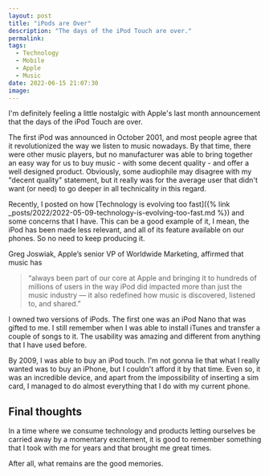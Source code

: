 ```yaml
---
layout: post
title: "iPods are Over"
description: "The days of the iPod Touch are over."
permalink: 
tags:
  - Technology
  - Mobile
  - Apple
  - Music
date: 2022-06-15 21:07:30
image:
---
```


I'm definitely feeling a little nostalgic with Apple's last month announcement that the days of the iPod Touch are over. 

The first iPod was announced in October 2001, and most people agree that it revolutionized the way we listen to music nowadays. By that time, there were other music players, but no manufacturer was able to bring together an easy way for us to buy music - with some decent quality -  and offer a well designed product. Obviously, some audiophile may disagree with my "decent quality" statement, but it really was for the average user that didn't want (or need) to go deeper in all technicality in this regard. 

Recently, I posted on how [Technology is evolving too fast]({% link _posts/2022/2022-05-09-technology-is-evolving-too-fast.md %}) and some concerns that I have. This can be a good example of it, I mean, the iPod has been made less relevant, and all of its feature available on our phones. So no need to keep producing it.

Greg Joswiak, Apple’s senior VP of Worldwide Marketing, affirmed that music has


> “always been part of our core at Apple and bringing it to hundreds of millions of users in the way iPod did impacted more than just the music industry — it also redefined how music is discovered, listened to, and shared.”

I owned two versions of iPods. The first one was an iPod Nano that was gifted to me. I still remember when I was able to install iTunes and transfer a couple of songs to it. The usability was amazing and different from anything that I have used before.

By 2009, I was able to buy an iPod touch. I'm not gonna lie that what I really wanted was to buy an iPhone, but I couldn't afford it by that time. Even so, it was an incredible device, and apart from the impossibility of inserting a sim card, I managed to do almost everything that I do with my current phone.

## Final thoughts

In a time where we consume technology and products letting ourselves be carried away by a momentary excitement, it is good to remember something that I took with me for years and that brought me great times.

After all, what remains are the good memories.